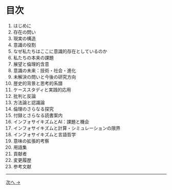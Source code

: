 # 目次

1. はじめに
2. 存在の問い
3. 現実の構造
4. 意識の役割
5. なぜ私たちはここに意識的存在としているのか
6. 私たちの本来の課題
7. 展望と倫理的含意
8. 意識の未来：技術・社会・進化
9. 未解決の問いと今後の研究方向
10. 歴史的背景と思考的系譜
11. ケーススタディと実践的応用
12. 批判と反論
13. 方法論と認識論
14. 倫理のさらなる探究
15. 付録とさらなる読書案内
16. インフォサイキズムとAI：課題と機会
17. インフォサイキズムと計算・シミュレーションの限界
18. インフォサイキズムと言語哲学
19. 意味の拡張的考察
20. 用語集
21. 貢献者
22. 変更履歴
23. 参考文献

---
<div class="navigation-links"><a href="../01_はじめに/" class="nav-link next-link">次へ →</a>
</div>
